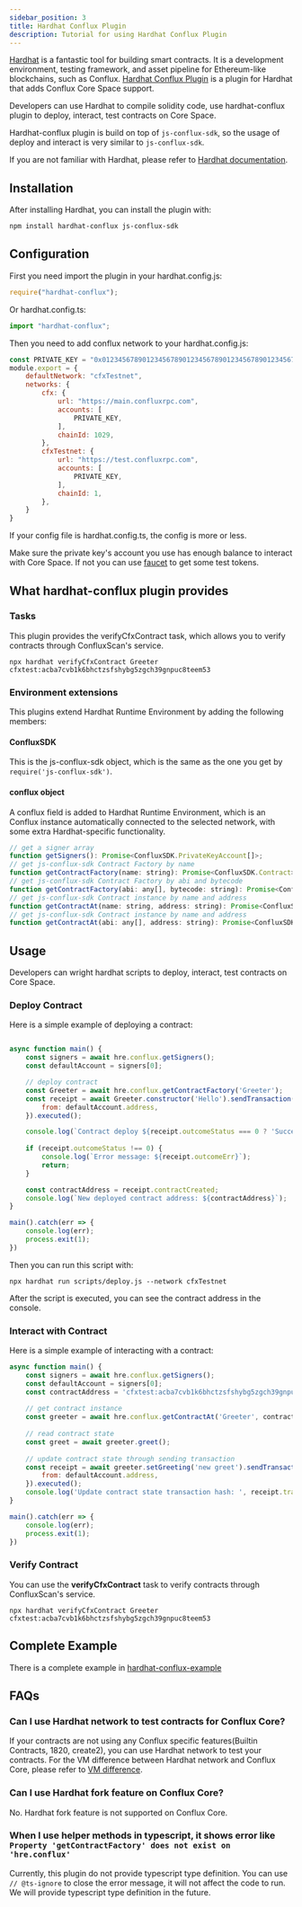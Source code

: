 ```yaml
---
sidebar_position: 3
title: Hardhat Conflux Plugin
description: Tutorial for using Hardhat Conflux Plugin
---
```


[Hardhat](https://hardhat.org/) is a fantastic tool for building smart contracts. It is a development environment, testing framework, and asset pipeline for Ethereum-like blockchains, such as Conflux. [Hardhat Conflux Plugin](https://github.com/conflux-chain/hardhat-conflux) is a plugin for Hardhat that adds Conflux Core Space support.

Developers can use Hardhat to compile solidity code, use hardhat-conflux plugin to deploy, interact, test contracts on Core Space.

Hardhat-conflux plugin is build on top of `js-conflux-sdk`, so the usage of deploy and interact is very similar to `js-conflux-sdk`.

If you are not familiar with Hardhat, please refer to [Hardhat documentation](https://hardhat.org/getting-started/).

## Installation

After installing Hardhat, you can install the plugin with:

```bash
npm install hardhat-conflux js-conflux-sdk
```

## Configuration

First you need import the plugin in your hardhat.config.js:

```js
require("hardhat-conflux");
```

Or hardhat.config.ts:

```ts
import "hardhat-conflux";
```

Then you need to add conflux network to your hardhat.config.js:

```js
const PRIVATE_KEY = "0x0123456789012345678901234567890123456789012345678901234567890123"; // replace with your private key
module.export = {
    defaultNetwork: "cfxTestnet",
    networks: {
        cfx: {
            url: "https://main.confluxrpc.com",
            accounts: [
                PRIVATE_KEY,
            ],
            chainId: 1029,
        },
        cfxTestnet: {
            url: "https://test.confluxrpc.com",
            accounts: [
                PRIVATE_KEY,
            ],
            chainId: 1,
        },
    }
}
```

If your config file is hardhat.config.ts, the config is more or less.

Make sure the private key's account you use has enough balance to interact with Core Space. If not you can use [faucet](https://faucet.confluxnetwork.org/) to get some test tokens.

## What hardhat-conflux plugin provides

### Tasks

This plugin provides the verifyCfxContract task, which allows you to verify contracts through ConfluxScan's service.

```shell
npx hardhat verifyCfxContract Greeter cfxtest:acba7cvb1k6bhctzsfshybg5zgch39gnpuc8teem53
```

### Environment extensions

This plugins extend Hardhat Runtime Environment by adding the following members:

#### ConfluxSDK

This is the js-conflux-sdk object, which is the same as the one you get by `require('js-conflux-sdk')`.

#### conflux object

A conflux field is added to Hardhat Runtime Environment, which is an Conflux instance automatically connected to the selected network, with some extra Hardhat-specific functionality.

```js
// get a signer array
function getSigners(): Promise<ConfluxSDK.PrivateKeyAccount[]>;
// get js-conflux-sdk Contract Factory by name
function getContractFactory(name: string): Promise<ConfluxSDK.Contract>;
// get js-conflux-sdk Contract Factory by abi and bytecode
function getContractFactory(abi: any[], bytecode: string): Promise<ConfluxSDK.Contract>;
// get js-conflux-sdk Contract instance by name and address
function getContractAt(name: string, address: string): Promise<ConfluxSDK.Contract>;
// get js-conflux-sdk Contract instance by name and address
function getContractAt(abi: any[], address: string): Promise<ConfluxSDK.Contract>;
```

## Usage

Developers can wright hardhat scripts to deploy, interact, test contracts on Core Space.

### Deploy Contract

Here is a simple example of deploying a contract:

```js

async function main() {
    const signers = await hre.conflux.getSigners();
    const defaultAccount = signers[0];

    // deploy contract
    const Greeter = await hre.conflux.getContractFactory('Greeter');
    const receipt = await Greeter.constructor('Hello').sendTransaction({
        from: defaultAccount.address,
    }).executed();

    console.log(`Contract deploy ${receipt.outcomeStatus === 0 ? 'Success' : 'Failed'}`);
    
    if (receipt.outcomeStatus !== 0) {
        console.log(`Error message: ${receipt.outcomeErr}`);
        return;
    }

    const contractAddress = receipt.contractCreated;
    console.log(`New deployed contract address: ${contractAddress}`);
}

main().catch(err => {
    console.log(err);
    process.exit(1);
})
```

Then you can run this script with:

```shell
npx hardhat run scripts/deploy.js --network cfxTestnet
```

After the script is executed, you can see the contract address in the console.

### Interact with Contract

Here is a simple example of interacting with a contract:

```js
async function main() {
    const signers = await hre.conflux.getSigners();
    const defaultAccount = signers[0];
    const contractAddress = 'cfxtest:acba7cvb1k6bhctzsfshybg5zgch39gnpuc8teem53'; // replace with your contract address
    
    // get contract instance
    const greeter = await hre.conflux.getContractAt('Greeter', contractAddress);
    
    // read contract state
    const greet = await greeter.greet();
    
    // update contract state through sending transaction
    const receipt = await greeter.setGreeting('new greet').sendTransaction({
        from: defaultAccount.address,
    }).executed();
    console.log('Update contract state transaction hash: ', receipt.transactionHash);
}

main().catch(err => {
    console.log(err);
    process.exit(1);
})
```

### Verify Contract

You can use the **verifyCfxContract** task to verify contracts through ConfluxScan's service.

```shell
npx hardhat verifyCfxContract Greeter cfxtest:acba7cvb1k6bhctzsfshybg5zgch39gnpuc8teem53
```

## Complete Example

There is a complete example in [hardhat-conflux-example](https://github.com/Conflux-Chain/hardhat-conflux-example)

## FAQs

### Can I use Hardhat network to test contracts for Conflux Core?

If your contracts are not using any Conflux specific features(Builtin Contracts, 1820, create2), you can use Hardhat network to test your contracts. For the VM difference between Hardhat network and Conflux Core, please refer to [VM difference](../learn/core-space-basics/vm-difference.md).

### Can I use Hardhat fork feature on Conflux Core?

No. Hardhat fork feature is not supported on Conflux Core.

### When I use helper methods in typescript, it shows error like `Property 'getContractFactory' does not exist on 'hre.conflux'`

Currently, this plugin do not provide typescript type definition. You can use `// @ts-ignore` to close the error message, it will not affect the code to run. We will provide typescript type definition in the future.